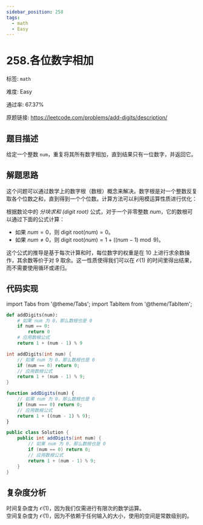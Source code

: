 ```yaml
---
sidebar_position: 258
tags:
  - math
  - Easy
---
```


# 258.各位数字相加

标签: `math`

难度: Easy

通过率: 67.37%

原题链接: https://leetcode.com/problems/add-digits/description/

## 题目描述
给定一个整数 `num`，重复将其所有数字相加，直到结果只有一位数字，并返回它。

## 解题思路
这个问题可以通过数学上的数字根（数根）概念来解决。数字根是对一个整数反复取各个位数之和，直到得到一个个位数。计算方法可以利用模运算性质进行优化：

根据数论中的 *分块求和 (digit root)* 公式，对于一个非零整数 $num$，它的数根可以通过下面的公式计算：
- 如果 $num=0$，则 $\text{digit root}(num) = 0$。
- 如果 $num \neq 0$，则 $\text{digit root}(num) = 1 + ((num - 1) \bmod 9)$。

这个公式的推导是基于每次计算和时，每位数字的权重是在 $10$ 上进行求余数操作，其余数等价于对 $9$ 取余。这一性质使得我们可以在 $\mathcal{O}(1)$ 的时间里得出结果，而不需要使用循环或递归。

## 代码实现
import Tabs from '@theme/Tabs';
import TabItem from '@theme/TabItem';

<Tabs>
<TabItem value="python" label="Python">

```python
def addDigits(num):
    # 如果 num 为 0，那么数根也是 0
    if num == 0:
        return 0
    # 应用数根公式
    return 1 + (num - 1) % 9
```

</TabItem>
<TabItem value="cpp" label="C++">

```cpp
int addDigits(int num) {
    // 如果 num 为 0，那么数根也是 0
    if (num == 0) return 0;
    // 应用数根公式
    return 1 + (num - 1) % 9;
}
```

</TabItem>
<TabItem value="javascript" label="JavaScript">

```javascript
function addDigits(num) {
    // 如果 num 为 0，那么数根也是 0
    if (num === 0) return 0;
    // 应用数根公式
    return 1 + ((num - 1) % 9);
}
```

</TabItem>
<TabItem value="java" label="Java">

```java
public class Solution {
    public int addDigits(int num) {
        // 如果 num 为 0，那么数根也是 0
        if (num == 0) return 0;
        // 应用数根公式
        return 1 + (num - 1) % 9;
    }
}
```

</TabItem>
</Tabs>

## 复杂度分析
时间复杂度为 $\mathcal{O}(1)$，因为我们仅需进行有限次的数学运算。  
空间复杂度为 $\mathcal{O}(1)$，因为不依赖于任何输入的大小，使用的空间是常数级别的。

